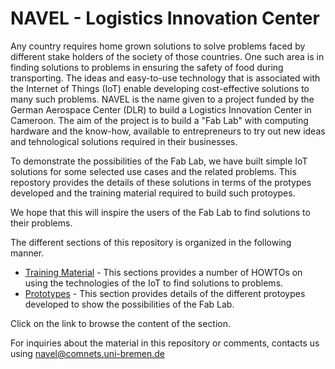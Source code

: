 # NAVEL - Logistics Innovation Center

Any country requires home grown solutions to solve problems faced by different stake holders of the society of those countries. One such area is in finding solutions to problems in ensuring the safety of food during transporting. The ideas and easy-to-use technology that is associated with the Internet of Things (IoT) enable developing cost-effective solutions to many such problems. NAVEL is the name given to a project funded by the German Aerospace Center (DLR) to build a Logistics Innovation Center in Cameroon. The aim of the project is to build a "Fab Lab" with computing hardware and the know-how, available to entrepreneurs to try out new ideas and tehnological solutions required in their businesses.

To demonstrate the possibilities of the Fab Lab, we have built simple IoT solutions for some selected use cases and the related problems. This repostory provides the details of these solutions in terms of the protypes developed and the training material required to build such protoypes.

We hope that this will inspire the users of the Fab Lab to find solutions to their problems.

The different sections of this repository is organized in the following manner.

- [Training Material](./training-material) - This sections provides a number of HOWTOs on using the technologies of the IoT to find solutions to problems.
- [Prototypes](./prototypes) - This section provides details of the different protoypes developed to show the possibilities of the Fab Lab.

Click on the link to browse the content of the section.

For inquiries about the material in this repository or comments, contacts us using navel@comnets.uni-bremen.de

